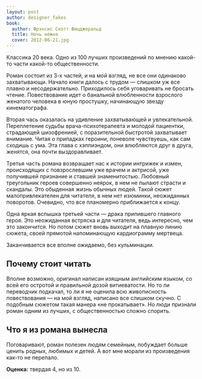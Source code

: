 ```yaml
---
layout: post
author: designer_fakes
book:
  author: Фрэнсис Скотт Фицджеральд
  title: Ночь нежна
  cover: 2012-06-21.jpg
---
```


Классика 20 века. Одно из 100 лучших произведений по мнению какой-то части какой-то общественности.

Роман состоит из 3-х частей, и на мой взгляд, не все они одинаково захватывающи. Начало книги далось с трудом — слишком уж все плавно и несодержательно. Приходилось себя уговаривать не бросать чтение. Повествование идет о банальной влюбленности взрослого женатого человека в юную простушку, начинающую звезду кинематографа.

Вторая чась оказалась на удивление захватывающей и увлекательной. Переплетение судьбы врача-психотерапевта и молодой пациентки, страдающей шизофренией, с поразительной быстротой захватывает внимание. Читая о припадках героини, поневоле чувствуешь, как сам сходишь с ума. Эта глава с хэппиэндом, они влюбляются друг в друга, женятся, она почти выздоравливает.

Третья часть романа возвращает нас к истории интрижек и измен, происходящих с повзрослевшим уже врачем и актрисой, уже получившей признание и ставшей знаменитостью. Любовный треугольник героев совершенно неярок, в нем не пылают страсти и скандалы. Это обыденная жизнь обычных людей. Такой сюжет малопривлекателен для читателя, в нем нет изюминки, неожиданных поворотов. Очевидно, что все планомерно приближается к концу.

Одна яркая вспышка третьей части — драка припившего главного героя. Это неожиданная встряска и для читателя, ведь интересно, чем это закончится. Но потом сюжет вновь выходит на плавную линию сюжета, своей прямотой напоминающую кардиограмму мертвеца.

Заканчивается все вполне ожидаемо, без кульминации.

## Почему стоит читать

Вполне возможно, оригинал написан изящным английским языком, со всей его остротой и правильной дозой витиеватости. Но то ли переводчик подкачал, то ли я не оценила всю живописность повествования — на мой взгляд, написано все слишком скучно. С подобным сюжетом такая манера «не прокатывает». Но люди признали роман одним из лучших, с общественностью сложно спорить.

## Что я из романа вынесла

Поговаривают, роман полезен людям семейным, побуждает больше ценить родных, любимых и детей. А вот мне морали из произведения как-то не перепало.

**Оценка:** твердая 4, но из 10.
